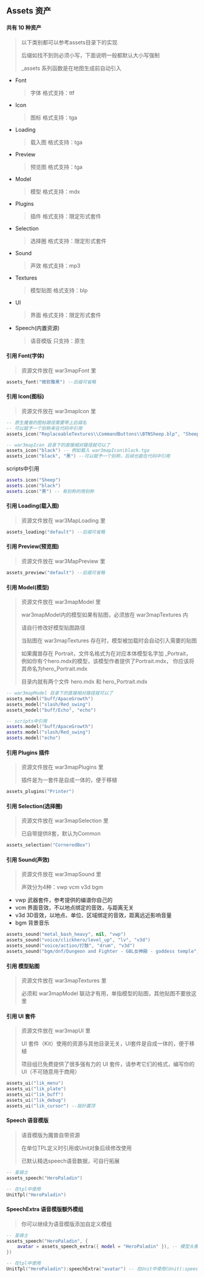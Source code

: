 ## Assets 资产

#### 共有 10 种资产

> 以下类别都可以参考assets目录下的实现
>
> 后缀如找不到则必须小写，下面说明一般都默认大小写强制
>
> _assets 系列函数是在地图生成前自动引入

* Font
  > 字体 格式支持：ttf
* Icon
  > 图标 格式支持：tga
* Loading
  > 载入图 格式支持：tga
* Preview
  > 预览图 格式支持：tga
* Model
  > 模型 格式支持：mdx
* Plugins
  > 插件 格式支持：限定形式套件
* Selection
  > 选择圈 格式支持：限定形式套件
* Sound
  > 声效 格式支持：mp3
* Textures
  > 模型贴图 格式支持：blp
* UI
  > 界面 格式支持：限定形式套件
* Speech(内置资源)
  > 语音模版 只支持：原生

#### 引用 Font(字体)

> 资源文件放在 war3mapFont 里

```lua
assets_font("微软雅黑") --后缀可省略
```

#### 引用 Icon(图标)

> 资源文件放在 war3mapIcon 里

```lua
-- 原生魔兽的图标路径需要带上后缀名
-- 可以赋予一个别称来在代码中引用
assets_icon("ReplaceableTextures\\CommandButtons\\BTNSheep.blp", "Sheep")

-- war3mapIcon 目录下的直接相对路径就可以了
assets_icon("black") -- 例如载入 war3mapIcon\black.tga
assets_icon("black", "黑") --可以赋予一个别称，后续也能在代码中引用
```

scripts中引用

```lua
assets.icon("Sheep")
assets.icon("black")
assets.icon("黑") -- 有别称的用别称
```

#### 引用 Loading(载入图)

> 资源文件放在 war3MapLoading 里

```lua
assets_loading("default") --后缀可省略
```

#### 引用 Preview(预览图)

> 资源文件放在 war3MapPreview 里

```lua
assets_preview("default") --后缀可省略
```

#### 引用 Model(模型)

> 资源文件放在 war3mapModel 里
>
> war3mapModel内的模型如果有贴图，必须放在 war3mapTextures 内
>
> 请自行修改好模型贴图路径
>
> 当贴图在 war3mapTextures 存在时，模型被加载时会自动引入需要的贴图
>
> 如果魔兽存在 Portrait，文件名格式为在对应本体模型名字加 _Portrait，
> 例如你有个hero.mdx的模型，该模型作者提供了Portrait.mdx，
> 你应该将其命名为hero_Portrait.mdx
>
> 目录内就有两个文件 hero.mdx 和 hero_Portrait.mdx

```lua
-- war3mapModel 目录下的直接相对路径就可以了
assets_model("buff/ApaceGrowth")
assets_model("slash/Red_swing")
assets_model("buff/Echo", "echo")
```

```lua
-- scripts中引用
assets.model("buff/ApaceGrowth")
assets.model("slash/Red_swing")
assets.model("echo")
```

#### 引用 Plugins 插件

> 资源文件放在 war3mapPlugins 里
>
> 插件是为一套件是自成一体的，便于移植

```lua
assets_plugins("Printer")
```

#### 引用 Selection(选择圈)

> 资源文件放在 war3mapSelection 里
>
> 已自带提供8套，默认为Common

```lua
assets_selection("CorneredBox")
```

#### 引用 Sound(声效)

> 资源文件放在 war3mapSound 里
>
> 声效分为4种：vwp vcm v3d bgm

* vwp 武器套件，参考提供的编谱你自己的
* vcm 界面音效，不以地点绑定的音效，与距离无关
* v3d 3D音效，以地点、单位、区域绑定的音效，距离远近影响音量
* bgm 背景音乐

```lua
assets_sound("metal_bash_heavy", nil, "vwp")
assets_sound("voice/clickhero/level_up", "lv", "v3d")
assets_sound("voice/action/打鼓", "drum", "v3d")
assets_sound("bgm/dnf/Dungeon and Fighter - GBL女神殿 - goddess temple", "gbl", "bgm")
```

#### 引用 模型贴图

> 资源文件放在 war3mapTextures 里
>
> 必须和 war3mapModel 联动才有用，单指模型的贴图，其他贴图不要放这里

#### 引用 UI 套件

> 资源文件放在 war3mapUI 里
>
> UI 套件（Kit）使用的资源与其他目录无关，UI套件是自成一体的，便于移植
>
> 项目组已免费提供了很多强有力的 UI 套件，请参考它们的格式，编写你的UI（不可随意用于商用）

```lua
assets_ui("lik_menu")
assets_ui("lik_plate")
assets_ui("lik_buff")
assets_ui("lik_debug")
assets_ui("lik_cursor") --指针置顶
```

#### Speech 语音模版

> 语音模版为魔兽自带资源
>
> 在单位TPL定义时引用或Unit对象后续修改使用
>
> 已默认精选speech语音数据，可自行拓展

```lua
-- 圣骑士
assets_speech("HeroPaladin")

-- 在tpl中使用
UnitTpl("HeroPaladin")
```

#### SpeechExtra 语音模版额外模组

> 你可以继续为语音模版添加自定义模组

```lua
-- 圣骑士
assets_speech("HeroPaladin", {
    avatar = assets_speech_extra({ model = "HeroPaladin" }), -- 模型头像模组
})

-- 在tpl中使用
UnitTpl("HeroPaladin"):speechExtra("avatar") -- 在Unit中使用(Unit):speechExtra("avatar")
```
